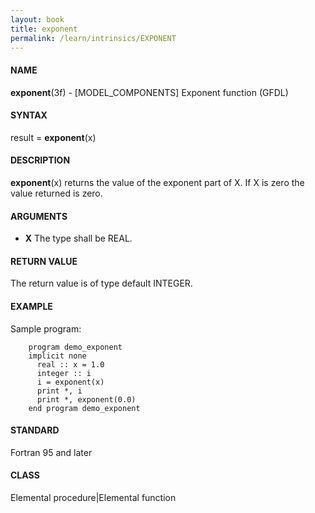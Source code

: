 ```yaml
---
layout: book
title: exponent
permalink: /learn/intrinsics/EXPONENT
---
```

#### NAME

__exponent__(3f) - \[MODEL\_COMPONENTS\] Exponent function
(GFDL)

#### SYNTAX

result = __exponent__(x)

#### DESCRIPTION

__exponent__(x) returns the value of the exponent part of X. If X is
zero the value returned is zero.

#### ARGUMENTS

  - __X__
    The type shall be REAL.

#### RETURN VALUE

The return value is of type default INTEGER.

#### EXAMPLE

Sample program:

```
    program demo_exponent
    implicit none
      real :: x = 1.0
      integer :: i
      i = exponent(x)
      print *, i
      print *, exponent(0.0)
    end program demo_exponent
```

#### STANDARD

Fortran 95 and later

#### CLASS

Elemental procedure\|Elemental function
